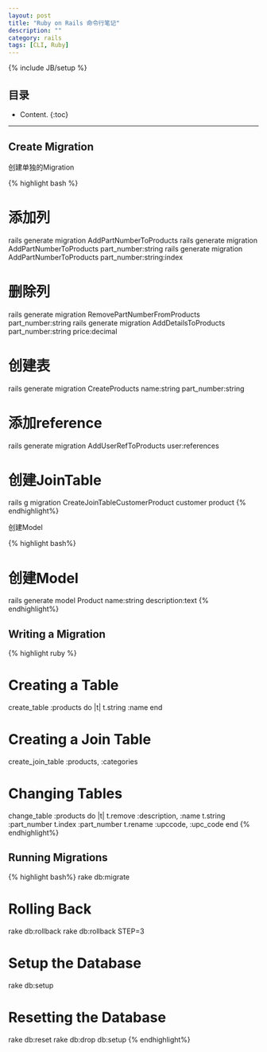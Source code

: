 ```yaml
---
layout: post
title: "Ruby on Rails 命令行笔记"
description: ""
category: rails
tags: [CLI, Ruby]
---
```

{% include JB/setup %}

## 目录

* Content.
{:toc}

------

## Create Migration

创建单独的Migration

{% highlight bash %}
# 添加列
rails generate migration AddPartNumberToProducts
rails generate migration AddPartNumberToProducts part_number:string
rails generate migration AddPartNumberToProducts part_number:string:index
# 删除列
rails generate migration RemovePartNumberFromProducts part_number:string
rails generate migration AddDetailsToProducts part_number:string price:decimal
# 创建表
rails generate migration CreateProducts name:string part_number:string
# 添加reference
rails generate migration AddUserRefToProducts user:references
# 创建JoinTable
rails g migration CreateJoinTableCustomerProduct customer product
{% endhighlight%}

创建Model

{% highlight bash%}
# 创建Model
rails generate model Product name:string description:text
{% endhighlight%}

## Writing a Migration

{% highlight ruby %}
# Creating a Table
create_table :products do |t|
  t.string :name
end
# Creating a Join Table
create_join_table :products, :categories
# Changing Tables
change_table :products do |t|
  t.remove :description, :name
  t.string :part_number
  t.index :part_number
  t.rename :upccode, :upc_code
end
{% endhighlight%}

## Running Migrations

{% highlight bash%}
rake db:migrate 
# Rolling Back
rake db:rollback
rake db:rollback STEP=3
# Setup the Database
rake db:setup
# Resetting the Database
rake db:reset 
rake db:drop db:setup
{% endhighlight%}
